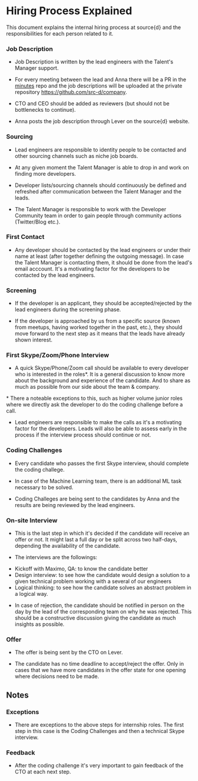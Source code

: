 # Hiring Process Explained

This document explains the internal hiring process at source{d} and the responsibilities for each person related to it.


### Job Description

- Job Description is written by the lead engineers with the Talent's Manager support. 

- For every meeting between the lead and Anna there will be a PR in the [minutes](https://github.com/src-d/minutes) repo and the job descriptions will be uploaded at the private repository https://github.com/src-d/company.

- CTO and CEO should be added as reviewers (but should not be bottlenecks to continue).

- Anna posts the job description through Lever on the source{d} website.

### Sourcing

- Lead engineers are responsible to identity people to be contacted and other sourcing channels such as niche job boards. 

- At any given moment the Talent Manager is able to drop in and work on finding more developers.

- Developer lists/sourcing channels should continuously be defined and refreshed after communication between the Talent Manager and the leads. 

- The Talent Manager is responsible to work with the Developer Community team in order to gain people through community actions (Twitter/Blog etc.). 

### First Contact

- Any developer should be contacted by the lead engineers or under their name at least (after together defining the outgoing message). In case the Talent Manager is contacting them, it should be done from the lead's email acccount. It's a motivating factor for the developers to be contacted by the lead engineers. 

### Screening

- If the developer is an applicant, they should be accepted/rejected by the lead engineers during the screening phase. 

- If the developer is approached by us from a specific source (known from meetups, having worked together in the past,  etc.), they should move forward to the next step as it means that the leads have already shown interest.

### First Skype/Zoom/Phone Interview

- A quick Skype/Phone/Zoom call should be available to every developer who is interested in the roles*. It is a general discussion to know more about the background and experience of the candidate. And to share as much as possible from our side about the team & company. 

\* There a noteable exceptions to this, such as higher volume junior roles where we directly ask the developer to do the coding challenge before a call. 

- Lead engineers are responsible to make the calls as it's a motivating factor for the developers. Leads will also be able to assess early in the process if the interview process should continue or not. 

### Coding Challenges 

- Every candidate who passes the first Skype interview, should complete the coding challege. 

- In case of the Machine Learning team, there is an additional ML task necessary to be solved.

- Coding Challeges are being sent to the candidates by Anna and the results are being reviewed by the lead engineers. 

### On-site Interview
 
- This is the last step in which it's  decided if the candidate will receive an offer or not. It might last a full day or be split across two half-days, depending the availability of the candidate. 

- The interviews are the followings: 

* Kickoff with Maximo, QA: to know the candidate better
* Design interview: to see how the candidate would design a solution to a given technical problem working with a several of our engineers
* Logical thinking: to see how the candidate solves an abstract problem in a logical way.

- In case of rejection, the candidate should be notified in person on the day by the lead of the corresponding team on why he was rejected. This should be a constructive discussion giving the candidate as much insights as possible.

### Offer

- The offer is being sent by the CTO on Lever. 

- The candidate has no time deadline to accept/reject the offer. Only in cases that we have more candidates in the offer state for one opening where decisions need to be made. 

## Notes 

### Exceptions 

- There are exceptions to the above steps for internship roles. The first step in this case is the Coding Challenges and then a technical Skype interview. 
 
 ### Feedback

 - After the coding challenge it's very important to gain feedback of the CTO at each next step. 
